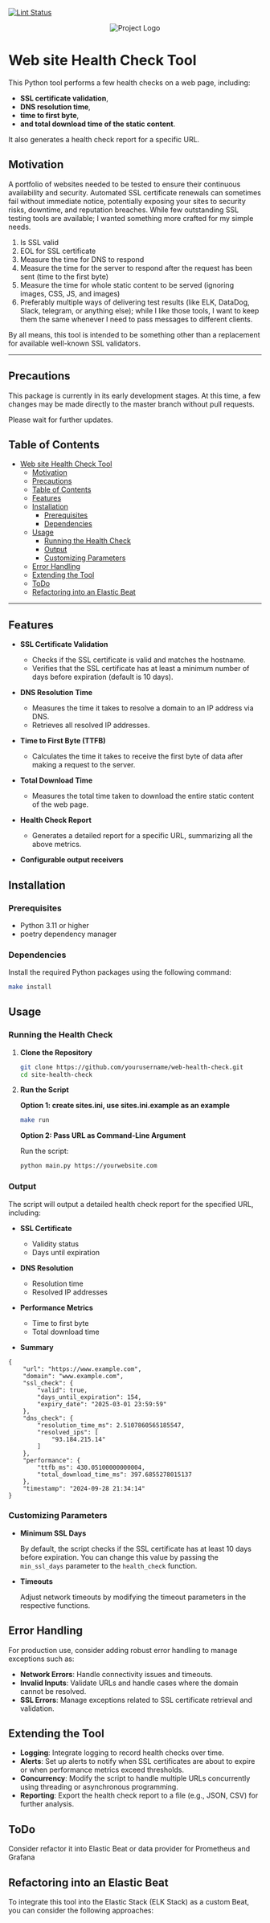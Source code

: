[![Lint Status](https://github.com/Eugene-Sedletsky/Site-Health-Check/actions/workflows/pylint.yml/badge.svg)](https://github.com/Eugene-Sedletsky/Site-Health-Check/actions)

<p align="center">
  <img src="img/logo_mini.png" alt="Project Logo"/>
</p>

# Web site Health Check Tool

This Python tool performs a few health checks on a web page, including:
- **SSL certificate validation**,
- **DNS resolution time**,
- **time to first byte**,
- **and total download time of the static content**.

It also generates a health check report for a specific URL.


## Motivation

A portfolio of websites needed to be tested to ensure their continuous availability and security.
Automated SSL certificate renewals can sometimes fail without immediate notice, potentially
exposing your sites to security risks, downtime, and reputation breaches. While few outstanding
SSL testing tools are available; I wanted something more crafted for my simple needs.

 1. Is SSL valid
 2. EOL for SSL certificate
 3. Measure the time for DNS to respond
 4. Measure the time for the server to respond after the request has been sent (time to the first byte)
 5. Measure the time for whole static content to be served (ignoring images, CSS, JS, and images)
 6. Preferably multiple ways of delivering test results (like ELK, DataDog, Slack, telegram, or anything else); while I like those tools, I want to keep them the same whenever I need to pass messages to different clients.


By all means, this tool is intended to be something other than a replacement for available well-known SSL validators. 

---

## Precautions

This package is currently in its early development stages. At this time, a few changes may be made directly to the master branch without pull requests.

Please wait for further updates.

## Table of Contents

- [Web site Health Check Tool](#web-site-health-check-tool)
  - [Motivation](#motivation)
  - [Precautions](#precautions)
  - [Table of Contents](#table-of-contents)
  - [Features](#features)
  - [Installation](#installation)
    - [Prerequisites](#prerequisites)
    - [Dependencies](#dependencies)
  - [Usage](#usage)
    - [Running the Health Check](#running-the-health-check)
    - [Output](#output)
    - [Customizing Parameters](#customizing-parameters)
  - [Error Handling](#error-handling)
  - [Extending the Tool](#extending-the-tool)
  - [ToDo](#todo)
  - [Refactoring into an Elastic Beat](#refactoring-into-an-elastic-beat)

---

## Features

- **SSL Certificate Validation**
  - Checks if the SSL certificate is valid and matches the hostname.
  - Verifies that the SSL certificate has at least a minimum number of days before expiration (default is 10 days).

- **DNS Resolution Time**
  - Measures the time it takes to resolve a domain to an IP address via DNS.
  - Retrieves all resolved IP addresses.

- **Time to First Byte (TTFB)**
  - Calculates the time it takes to receive the first byte of data after making a request to the server.

- **Total Download Time**
  - Measures the total time taken to download the entire static content of the web page.

- **Health Check Report**
  - Generates a detailed report for a specific URL, summarizing all the above metrics.

- **Configurable output receivers**

## Installation

### Prerequisites

- Python 3.11 or higher
- poetry dependency manager

### Dependencies

Install the required Python packages using the following command:

```bash
make install
```

## Usage

### Running the Health Check

1. **Clone the Repository**

   ```bash
   git clone https://github.com/yourusername/web-health-check.git
   cd site-health-check
   ```

2. **Run the Script**

   **Option 1: create sites.ini, use sites.ini.example as an example**

   ```bash
   make run
   ```

   **Option 2: Pass URL as Command-Line Argument**


   Run the script:

   ```bash
   python main.py https://yourwebsite.com
   ```

### Output

The script will output a detailed health check report for the specified URL, including:

- **SSL Certificate**
  - Validity status
  - Days until expiration

- **DNS Resolution**
  - Resolution time
  - Resolved IP addresses

- **Performance Metrics**
  - Time to first byte
  - Total download time

- **Summary**
```
{
    "url": "https://www.example.com",
    "domain": "www.example.com",
    "ssl_check": {
        "valid": true,
        "days_until_expiration": 154,
        "expiry_date": "2025-03-01 23:59:59"
    },
    "dns_check": {
        "resolution_time_ms": 2.5107860565185547,
        "resolved_ips": [
            "93.184.215.14"
        ]
    },
    "performance": {
        "ttfb_ms": 430.05100000000004,
        "total_download_time_ms": 397.6855278015137
    },
    "timestamp": "2024-09-28 21:34:14"
}

```

### Customizing Parameters

- **Minimum SSL Days**

  By default, the script checks if the SSL certificate has at least 10 days before expiration. You can change this value by passing the `min_ssl_days` parameter to the `health_check` function.

- **Timeouts**

  Adjust network timeouts by modifying the timeout parameters in the respective functions.

## Error Handling

For production use, consider adding robust error handling to manage exceptions such as:

- **Network Errors**: Handle connectivity issues and timeouts.
- **Invalid Inputs**: Validate URLs and handle cases where the domain cannot be resolved.
- **SSL Errors**: Manage exceptions related to SSL certificate retrieval and validation.

## Extending the Tool

- **Logging**: Integrate logging to record health checks over time.
- **Alerts**: Set up alerts to notify when SSL certificates are about to expire or when performance metrics exceed thresholds.
- **Concurrency**: Modify the script to handle multiple URLs concurrently using threading or asynchronous programming.
- **Reporting**: Export the health check report to a file (e.g., JSON, CSV) for further analysis.

## ToDo
Consider refactor it into Elastic Beat or data provider for Prometheus and Grafana 

## Refactoring into an Elastic Beat

To integrate this tool into the Elastic Stack (ELK Stack) as a custom Beat, you can consider the following approaches:
